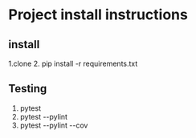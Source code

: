 # Project install instructions

## install

1.clone
2. pip install -r requirements.txt

## Testing

1. pytest
2. pytest --pylint
3. pytest --pylint --cov
